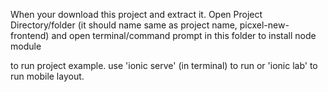 When your download this project and extract it. Open Project Directory/folder (it should name same as project name, picxel-new-frontend)
and open terminal/command prompt in this folder to install node module

to run project example. use 'ionic serve' (in terminal) to run or 'ionic lab' to run mobile layout.
